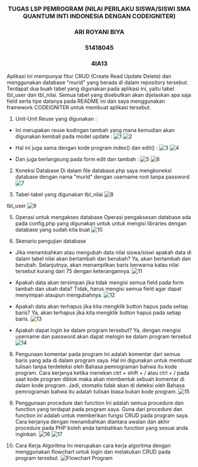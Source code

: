 <h3 style="text-align:center">TUGAS LSP PEMROGRAM (NILAI PERILAKU SISWA/SISWI SMA QUANTUM INTI INDONESIA DENGAN CODEIGNITER)</h3>
<h3 style="text-align:center">ARI ROYANI BIYA</h3>
<h3 style="text-align:center">51418045</h3>
<h3 style="text-align:center">4IA13</h3>

Aplikasi ini mempunyai fitur CRUD (Create Read Update Delete) dan menggunakan database "murid" yang berada di dalam repository tersebut. Terdapat dua buah tabel yang digunakan pada aplikasi ini, yaitu tabel tbl_user dan tbl_nilai. Semua tabel yang disebutkan akan dijelaskan apa saja field serta tipe datanya pada README ini dan saya menggunakan framework CODEIGNITER untuk membuat aplikasi tersebut. 

1. Unit-Unit Reuse yang digunakan :
-	Ini merupakan reuse kodingan tambah yang mana kemudian akan digunakan kembali pada model update :
![1](https://user-images.githubusercontent.com/108471020/177028568-1cfb2332-d419-4f67-afdb-d660e351d069.png)
![2](https://user-images.githubusercontent.com/108471020/177028564-264c4a2b-7150-4031-b206-ac62d01a2926.png)

-	Hal ini juga sama dengan kode program index() dan edit() :
![3](https://user-images.githubusercontent.com/108471020/177028551-4dd956e8-74a0-47f8-a21e-5c0652b48f31.png)
![4](https://user-images.githubusercontent.com/108471020/177028554-d63dbdd8-65e8-4c72-8253-c498bdead1c7.png)

-	Dan juga berlangsung pada form edit dan tambah :
![5](https://user-images.githubusercontent.com/108471020/177028543-a5d3dfe2-4f09-453d-9a7f-c6510c9f0a70.png)
![6](https://user-images.githubusercontent.com/108471020/177028546-e249cab9-edf8-4044-8630-3ed9f8c9b3ab.png)

2. Koneksi Database
Di dalam file database.php saya mengkoneksi database dengan nama "murid" dengan username root tanpa password
![7](https://user-images.githubusercontent.com/108471020/177028539-622d294a-6b8d-46cb-a36a-959e68c02ffd.png)

3. Tabel-tabel yang digunakan
tbl_nilai
![8](https://user-images.githubusercontent.com/108471020/177028534-465c2ce9-ac14-4c22-83e6-e7677d71f36a.png)

tbl_user
![9](https://user-images.githubusercontent.com/108471020/177028533-53b12131-0584-4e01-bb39-67c4c3449bcd.png)

5. Operasi untuk mengakses database
Operasi pengaksesan database ada pada config.php yang digunakan untuk untuk mengisi libraries dengan database yang sudah kita buat
![10](https://user-images.githubusercontent.com/108471020/177028531-ab88ce35-6f09-43e6-bc0f-c3fb7455d79e.png)

7. Skenario pengujian database
- Jika menambahkan atau mengubah data nilai siswa/siswi apakah data di dalam tabel nilai akan bertambah dan berubah? Ya, akan bertambah dan berubah. Selanjutnya, akan menampilkan baris berwarna kalau nilai tersebut kurang dari 75 dengan keterangannya.
![11](https://user-images.githubusercontent.com/108471020/177028527-57a91ad5-ffe9-4bdc-bc9a-530932bab4cd.png)

- Apakah data akan tersimpan jika tidak mengisi semua field pada form tambah dan ubah data? Tidak, harus mengisi semua field agar dapat menyimpan ataupun mengubahnya.
![12](https://user-images.githubusercontent.com/108471020/177028512-44b9d26b-2da8-4eef-ad8d-5645d81b0070.png)

- Apakah data akan terhapus jika kita mengklik button hapus pada setiap baris? Ya, akan terhapus jika kita mengklik button hapus pada setiap baris.
![13](https://user-images.githubusercontent.com/108471020/177028503-69e7ae64-1cb2-4aca-b813-73b815f2263b.png)

-	Apakah dapat login ke dalam program tersebut? Ya, dengan mengisi username dan password akan dapat melogin ke dalam program tersebut
![14](https://user-images.githubusercontent.com/108471020/177028501-48be6165-24ff-46e0-9a44-60058dfb5cca.png)


8. Pengunaan komentar pada program
Ini adalah komentar dari semua baris yang ada di dalam program saya. Hal ini digunakan untuk membuat tulisan tanpa terdeteksi oleh Bahasa pemrograman bahwa itu kode program. Cara kerjanya ketika menekan ctrl + shift + / atau ctrl + / pada saat kode program diblok maka akan membentuk sebuah komentar di dalam kode program. Jadi, otomatis tidak akan di deteksi oleh Bahasa pemrograman bahwa itu adalah tulisan biasa bukan kode program.
![15](https://user-images.githubusercontent.com/108471020/177028498-6e9d7f90-9b97-4de8-b26a-b08fd29fdb73.png)


9. Penggunaan procedure dan function
Ini adalah semua procedure dan function yang terdapat pada program saya. Guna dari procedure dan function ini adalah untuk memberikan fungsi CRUD pada program saya. Cara kerjanya dengan menambahkan <?php defined('BASEPATH') OR exit('No direct script access allowed'); /?> diantara awalan dan akhir procedure pada PHP boleh anda tambahkan function yang sesuai anda inginkan.
![16](https://user-images.githubusercontent.com/108471020/177028488-2a734d23-e70e-4c8b-aba9-6f2b8656ff15.png)
![17](https://user-images.githubusercontent.com/108471020/177028489-9a8feed9-5d80-4db4-9864-896e44871f0b.png)

10. Cara Kerja Algoritma
Ini merupakan cara kerja algoritma dengan menggunakan flowchart untuk login dan melakukan CRUD pada program tersebut.
![Flowchart Program](https://user-images.githubusercontent.com/108471020/177028456-e9224454-8f7f-425c-bf7e-25b5418fa79c.jpg)
